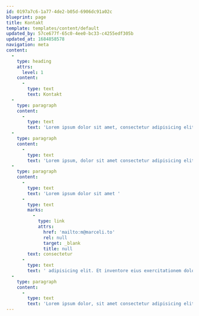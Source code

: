 ```yaml
---
id: 0197a7c6-1a77-4de2-b05d-6906dc91a02c
blueprint: page
title: Kontakt
template: templates/content/default
updated_by: 57ce677f-65c0-4ee0-bc33-c4255edf305b
updated_at: 1684858578
navigation: meta
content:
  -
    type: heading
    attrs:
      level: 1
    content:
      -
        type: text
        text: Kontakt
  -
    type: paragraph
    content:
      -
        type: text
        text: 'Lorem ipsum dolor sit amet, consectetur adipisicing elit. Rem ex omnis neque, delectus, porro dignissimos veniam vero quo tempore eos corrupti autem tenetur laboriosam sint inventore nihil, unde dolor cupiditate?'
  -
    type: paragraph
    content:
      -
        type: text
        text: 'Lorem ipsum, dolor sit amet consectetur adipisicing elit. Dolorem quasi laborum saepe obcaecati voluptas, voluptate, dolor fuga rerum tempora necessitatibus ullam itaque illo at cumque minus, quis explicabo dignissimos eligendi?'
  -
    type: paragraph
    content:
      -
        type: text
        text: 'Lorem ipsum dolor sit amet '
      -
        type: text
        marks:
          -
            type: link
            attrs:
              href: 'mailto:m@marceli.to'
              rel: null
              target: _blank
              title: null
        text: consectetur
      -
        type: text
        text: ' adipisicing elit. Et inventore eius exercitationem dolorum fugiat necessitatibus eveniet aliquid sequi non pariatur nisi ratione a obcaecati cum alias quam, natus qui facilis.'
  -
    type: paragraph
    content:
      -
        type: text
        text: 'Lorem ipsum dolor, sit amet consectetur adipisicing elit. Quam, aliquam nobis! Quis, blanditiis incidunt debitis aspernatur veritatis, dignissimos odit veniam necessitatibus eaque cum fugiat vero atque perspiciatis voluptate totam? Unde.'
---
```

